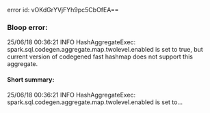 error id: vOKdGrYVjFYh9pc5CbOfEA==
### Bloop error:

25/06/18 00:36:21 INFO HashAggregateExec: spark.sql.codegen.aggregate.map.twolevel.enabled is set to true, but current version of codegened fast hashmap does not support this aggregate.
#### Short summary: 

25/06/18 00:36:21 INFO HashAggregateExec: spark.sql.codegen.aggregate.map.twolevel.enabled is set to...